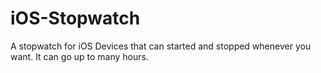 # iOS-Stopwatch

A stopwatch for iOS Devices that can started and stopped whenever you want. It can go up to many hours.
